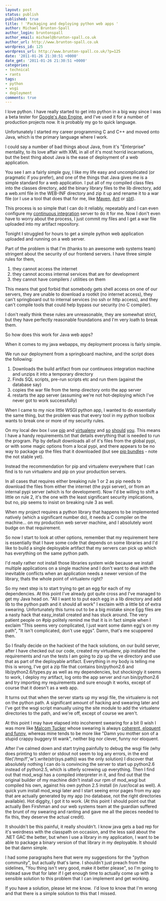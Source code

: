 ```yaml
---
layout: post
status: publish
published: true
title: ! 'Packaging and deploying python web apps '
author: Michael Brunton-Spall
author_login: bruntonspall
author_email: michael@brunton-spall.co.uk
author_url: http://www.brunton-spall.co.uk
wordpress_id: 125
wordpress_url: http://www.brunton-spall.co.uk/?p=125
date: '2011-01-26 21:30:51 +0000'
date_gmt: '2011-01-26 21:30:51 +0000'
categories:
- technical
- rants
tags:
- python
- wsgi
- deployment
comments: true
---
```

<p><!-- p, li { white-space: pre-wrap; } --><!--StartFragment-->I love python.  I have really started to get into python in a big way since I was a beta tester for <a href="http://code.google.com/appengine/">Google's App Engine</a>, and I've used it for a number of production projects now.  It is probably my go to quick language.</p>
<p>Unfortunately I started my career programming C and C++ and moved onto Java, which is the primary language where I work.</p>
<p>I could say a number of bad things about Java, from it's "Enterprise" mentality, to its love affair with XML in all of it's most horrid incarnations, but the best thing about Java is the ease of deployment of a web application.</p>
<!--more-->

<p>You see I am a fairly simple guy, I like my life easy and uncomplicated (or pragmatic if you prefer), and one of the things that Java gives me is a simple standard for a web application.  I put all of my compiled class files into the classes directory, add the binary library files to the lib directory, add a web.xml file in the WEB-INF directory and zip it up and rename it to a war file (or I use a tool that does that for me, like <a href="http://maven.apache.org/">Maven</a>, <a href="http://ant.apache.org/">Ant</a> or <a href="http://code.google.com/p/simple-build-tool/">sbt</a>).</p>
<p>This process is so simple that I can do it reliably, repeatably and I can even configure my <a href="http://www.jetbrains.com/teamcity/">continuous integration</a> server to do it for me.  Now I don't even have to worry about the process, I just commit my files and I get a war file uploaded into my artifact repository.</p>
<p>Tonight I struggled for hours to get a simple python web application uploaded and running on a web server.</p>
<p>Part of the problem is that I'm (thanks to an awesome web systems team) stringent about the security of our frontend servers.  I have three simple rules for them,</p>
<ol>
<li>they cannot access the internet</li>
<li>they cannot access internal services that are for development</li>
<li>they cannot have compilers / utilities on them</li>
</ol>
<p>This means that god forbid that somebody gets shell access on one of our servers, they are unable to download a rootkit (no internet access), they can't springboard out to internal services (no ssh or http access), and they can't compile tools that could help bypass our security (no C compiler).</p>
<p>I don't really think these rules are unreasonable, they are somewhat strict, but they have perfectly reasonable foundations and I'm very loath to break them.</p>
<p>So how does this work for Java web apps?</p>
<p>When it comes to my java webapps, my deployment process is fairly simple.</p>
<p>We run our deployment from a springboard machine, and the script does the following:</p>
<ol>
<li>Downloads the build artifact from our continueos integration machine and unzips it into a temporary directory</li>
<li>Finds SQL scripts, pre-run scripts etc and run them (against the database say)</li>
<li>copies the war file from the temp directory onto the app server</li>
<li>restarts the app server (assuming we're not hot-deploying which I've never got to work successfully)</li>
</ol>
<p>When I came to my nice little WSGI python app, I wanted to do essentially the same thing, but the problem was that every tool in my python toolbox wants to break one or more of my security rules.</p>
<p>On my local dev box I use <a href="http://pip.openplans.org/#">pip</a> and <a href="http://virtualenv.openplans.org/">virtualenv</a> and <a href="http://morethanseven.net/2009/07/27/fabric-django-git-apache-mod/wsgi-virtualenv-and-p.html">so</a> <a href="http://www.saltycrane.com/blog/2009/05/notes-using-pip-and-virtualenv-django/">should</a> <a href="http://www.b-list.org/weblog/2008/dec/15/pip/">you</a>.  This means I have a handy requirements.txt that details everything that is needed to run the program.  Pip by default downloads all of it's files from the global pypi, or with some magic options from a local pypi, and there appears to be no way to package up the files that it downloaded (but see <a href="http://pip.openplans.org/#bundles">pip bundles</a> - note the not stable yet).</p>
<p>Instead the recommendation for pip and virtualenv everywhere that I can find is to run virtualenv and pip on your production servers.</p>
<p>In all cases that requires either  breaking rule 1 or 2 as pip needs to download the files from either the internet (the pypi server), or from an internal pypi server (which is for development).  Now I'd be willing to shift a little on rule 2, it's the one with the least significant security implications, but no, pip seems to insist on breaking rule 3 as well.</p>
<p>When my project requires a python library that happens to be implemented natively (which a significant number do), it needs a C compiler on the machine... on my production web server machine, and I absolutely wont budge on that requirement.</p>
<p>So now I start to look at other options, remember that my requirement here is essentially that I have some code that depends on some libraries and I'd like to build a single deployable artifact that my servers can pick up which has everything on the same python path.</p>
<p>I'd really rather not install those libraries system wide because we install multiple applications on a single machine and I don't want to deal with the inevitable conflicts when an application needs a newer version of the library, thats the whole point of virtualenv right?</p>
<p>So my next step is to start trying to get an egg for each of my dependencies.  At this point I've already got quite cross and I've managed to get my Java head on.  "All I want to to put each egg in a lib directory and add lib to the python path and it should all work" I exclaim with a little bit of extra swearing.  Unfortunately this turns out to be a big mistake since Egg files are a nasty hack that easy_install created and has stuck around.  The very patient people on #pip politely remind me that it is in fact simple when I exclaim "This seems very complicated, I just want some damn egg's on my path", "It isn't complicated, don't use eggs".  Damn, that's me scuppered then.</p>
<p>So I finally decide on the hackiest of the hack solutions, on our build server, after I have checked out our code, created my virtualenv, pip installed the requirements and run the tests I am going to zip up the ve directory and use that as part of the deployable artifact.  Everything in my body is telling me this is wrong, I've got a zip file that contains bin/python2.6 and lib/python2.6/types.py as well as my dependencies, but shockingly it seems to work, I deploy my artifact, log onto the app server and run bin/python2.6 and try importing my requirements and sure enough it works, except of course that it doesn't as a web app.</p>
<p>It turns out that when the server starts up my wsgi file, the virtualenv is not on the python path.  A significant amount of hacking and swearing later and I've got the wsgi script manually using the site module to add the virtualenv directories to the path, and we're off, except of course we aren't.</p>
<p>At this point I may have elapsed into incoherent swearing for a bit (I wish I was more like <a href="http://en.wikipedia.org/wiki/The_Thick_of_It">Malcom Tucker</a> whose swearing is always <a href="http://www.guardian.co.uk/tv-and-radio/tvandradioblog/2009/oct/15/thick-of-it-malcolm-tucker">coherent, eloquent and funny</a>, whereas mine tends to be more like "Damn you mother son of a stupid crappy buggery tit wank", neither big nor clever, funny nor eloquent.</p>
<p>After I've calmed down and start trying painfully to debug the wsgi file (why does printing to stderr or stdout not seem to log any errors, in the end file('/tmp/f','w').write(str(sys.path)) was the only solution) I discover that absolutely nothing I can do is convincing the server to start up python2.6 instead of python2.5, which is utterly screwing up everything.  Then I find out that mod_wsgi has a compiled interpreter in it, and find out that the original builder of my machine didn't install our rpm of mod_wsgi but compiled his own, against his own python 2.5 install (in /usr/local as well).  A quick yum install mod_wsgi later and I start seeing error pages from my app that are actually generated by my app (no database, not the right directories available).  Hot diggity, I got it to work. (At this point I should point out that actually Ben Firshman and our web systems team at the guardian suffered the brunt of my swearing and ranting and gave me all the pieces needed to fix this, they deserve the actual credit).</p>
<p>It shouldn't be this painful, it really shouldn't.  I know java gets a bad rep for it's weirdness with the classpath on occasion, and the less said about the .NET GAC the better, but when I use a library in my application, I want to be able to package a binary version of that library in my deployable.  It should be that damn simple.</p>
<p>I had some paragraphs here that were my suggestions for the "python community", but actually that's lame.  I shouldn't just preach from the sidelines, "You thing isn't very good, make it better please", so I'm going to instead save that for later if I get enough time to actually come up with a sensible solution to this problem that I can implement and get working.</p>
<p>If you have a solution, please let me know.  I'd love to know that I'm wrong and that there is a simple solution to this that I missed.<!--EndFragment--></p>
